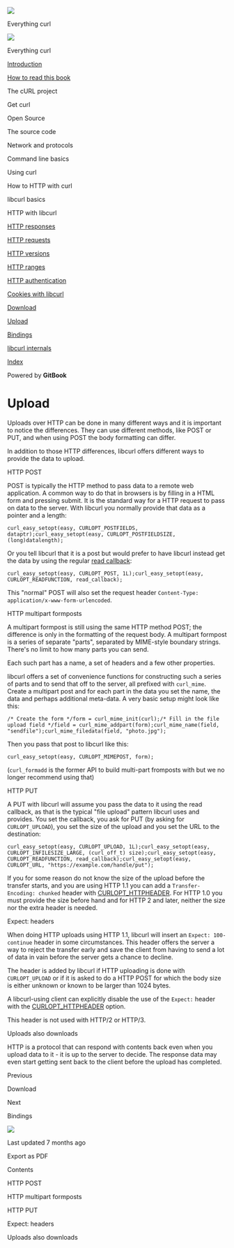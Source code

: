 <a href="../index.html" class="link-a079aa82--primary-53a25e66--logoLink-10d08504"></a>

<img src="https://gblobscdn.gitbook.com/orgs%2F-LxuH0qSm4xO9nWfEBlB%2Favatar.png?alt=media" class="image-67b14f24--avatar-1c1d03ec" />

<span class="text-4505230f--UIH400-4e41e82a--textContentFamily-49a318e1--spaceNameText-677c2969">Everything curl</span>

<a href="../index.html" class="link-a079aa82--primary-53a25e66--logoLink-10d08504"></a>

<img src="https://gblobscdn.gitbook.com/orgs%2F-LxuH0qSm4xO9nWfEBlB%2Favatar.png?alt=media" class="image-67b14f24--avatar-1c1d03ec" />

<span class="text-4505230f--UIH400-4e41e82a--textContentFamily-49a318e1--spaceNameText-677c2969">Everything curl</span>

<a href="../index.html" class="navButton-94f2579c--navButtonClickable-161b88ca"><span class="text-4505230f--UIH300-2063425d--textContentFamily-49a318e1--navButtonLabel-14a4968f">Introduction</span></a>

<a href="../how-to-read.html" class="navButton-94f2579c--navButtonClickable-161b88ca"><span class="text-4505230f--UIH300-2063425d--textContentFamily-49a318e1--navButtonLabel-14a4968f">How to read this book</span></a>

<span class="text-4505230f--UIH300-2063425d--textContentFamily-49a318e1--navButtonLabel-14a4968f">The cURL project</span>

<span class="text-4505230f--UIH300-2063425d--textContentFamily-49a318e1--navButtonLabel-14a4968f">Get curl</span>

<span class="text-4505230f--UIH300-2063425d--textContentFamily-49a318e1--navButtonLabel-14a4968f">Open Source</span>

<span class="text-4505230f--UIH300-2063425d--textContentFamily-49a318e1--navButtonLabel-14a4968f">The source code</span>

<span class="text-4505230f--UIH300-2063425d--textContentFamily-49a318e1--navButtonLabel-14a4968f">Network and protocols</span>

<span class="text-4505230f--UIH300-2063425d--textContentFamily-49a318e1--navButtonLabel-14a4968f">Command line basics</span>

<span class="text-4505230f--UIH300-2063425d--textContentFamily-49a318e1--navButtonLabel-14a4968f">Using curl</span>

<span class="text-4505230f--UIH300-2063425d--textContentFamily-49a318e1--navButtonLabel-14a4968f">How to HTTP with curl</span>

<span class="text-4505230f--UIH300-2063425d--textContentFamily-49a318e1--navButtonLabel-14a4968f">libcurl basics</span>

<span class="text-4505230f--UIH300-2063425d--textContentFamily-49a318e1--navButtonLabel-14a4968f">HTTP with libcurl</span>

<a href="responses.html" class="navButton-94f2579c--pageItemWithChildrenNested-2c5d8183--navButtonClickable-161b88ca"><span class="text-4505230f--UIH300-2063425d--textContentFamily-49a318e1--navButtonLabel-14a4968f">HTTP responses</span></a>

<a href="requests.html" class="navButton-94f2579c--pageItemWithChildrenNested-2c5d8183--navButtonClickable-161b88ca"><span class="text-4505230f--UIH300-2063425d--textContentFamily-49a318e1--navButtonLabel-14a4968f">HTTP requests</span></a>

<a href="versions.html" class="navButton-94f2579c--pageItemWithChildrenNested-2c5d8183--navButtonClickable-161b88ca"><span class="text-4505230f--UIH300-2063425d--textContentFamily-49a318e1--navButtonLabel-14a4968f">HTTP versions</span></a>

<a href="ranges.html" class="navButton-94f2579c--pageItemWithChildrenNested-2c5d8183--navButtonClickable-161b88ca"><span class="text-4505230f--UIH300-2063425d--textContentFamily-49a318e1--navButtonLabel-14a4968f">HTTP ranges</span></a>

<a href="auth.html" class="navButton-94f2579c--pageItemWithChildrenNested-2c5d8183--navButtonClickable-161b88ca"><span class="text-4505230f--UIH300-2063425d--textContentFamily-49a318e1--navButtonLabel-14a4968f">HTTP authentication</span></a>

<a href="cookies.html" class="navButton-94f2579c--pageItemWithChildrenNested-2c5d8183--navButtonClickable-161b88ca"><span class="text-4505230f--UIH300-2063425d--textContentFamily-49a318e1--navButtonLabel-14a4968f">Cookies with libcurl</span></a>

<a href="download.html" class="navButton-94f2579c--pageItemWithChildrenNested-2c5d8183--navButtonClickable-161b88ca"><span class="text-4505230f--UIH300-2063425d--textContentFamily-49a318e1--navButtonLabel-14a4968f">Download</span></a>

<a href="upload.html" class="navButton-94f2579c--pageItemWithChildrenNested-2c5d8183--navButtonClickable-161b88ca--navButtonOpened-6a88552e"><span class="text-4505230f--UIH300-2063425d--textContentFamily-49a318e1--navButtonLabel-14a4968f">Upload</span></a>

<a href="../bindings.html" class="navButton-94f2579c--navButtonClickable-161b88ca"><span class="text-4505230f--UIH300-2063425d--textContentFamily-49a318e1--navButtonLabel-14a4968f">Bindings</span></a>

<a href="../internals.html" class="navButton-94f2579c--navButtonClickable-161b88ca"><span class="text-4505230f--UIH300-2063425d--textContentFamily-49a318e1--navButtonLabel-14a4968f">libcurl internals</span></a>

<a href="../bookindex.html" class="navButton-94f2579c--navButtonClickable-161b88ca"><span class="text-4505230f--UIH300-2063425d--textContentFamily-49a318e1--navButtonLabel-14a4968f">Index</span></a>

<a href="https://www.gitbook.com/?utm_source=content&amp;utm_medium=trademark&amp;utm_campaign=curl-1" class="reset-3c756112--trademark-a8da4b94"></a>

<span class="text-4505230f--TextH200-a3425406--textUIFamily-5ebd8e40">Powered by **GitBook**</span>

<span class="text-4505230f--DisplayH900-bfb998fa--textContentFamily-49a318e1">Upload</span>
===========================================================================================

<span class="text-4505230f--UIH300-2063425d--textUIFamily-5ebd8e40--text-8ee2c8b2"></span>

<span class="text-4505230f--UIH300-2063425d--textUIFamily-5ebd8e40--text-8ee2c8b2"></span>

<span class="text-4505230f--TextH400-3033861f--textContentFamily-49a318e1"><span data-key="4b9465b99506453a9a19822dd6b98f21"><span data-offset-key="4b9465b99506453a9a19822dd6b98f21:0">Uploads over HTTP can be done in many different ways and it is important to notice the differences. They can use different methods, like POST or PUT, and when using POST the body formatting can differ.</span></span></span>

<span class="text-4505230f--TextH400-3033861f--textContentFamily-49a318e1"><span data-key="9760345fba2f4f7584f00a3865e0e164"><span data-offset-key="9760345fba2f4f7584f00a3865e0e164:0">In addition to those HTTP differences, libcurl offers different ways to provide the data to upload.</span></span></span>

<span class="text-4505230f--HeadingH700-04e1a2a3--textContentFamily-49a318e1"><span data-key="7eda40d20b8d4d0fb71d417137ea44d2"><span data-offset-key="7eda40d20b8d4d0fb71d417137ea44d2:0">HTTP POST</span></span></span>

<span class="text-4505230f--TextH400-3033861f--textContentFamily-49a318e1"><span data-key="b92b2147fe1c441b9f979680d4719213"><span data-offset-key="b92b2147fe1c441b9f979680d4719213:0">POST is typically the HTTP method to pass data to a remote web application. A common way to do that in browsers is by filling in a HTML form and pressing submit. It is the standard way for a HTTP request to pass on data to the server. With libcurl you normally provide that data as a pointer and a length:</span></span></span>

    curl_easy_setopt(easy, CURLOPT_POSTFIELDS, dataptr);curl_easy_setopt(easy, CURLOPT_POSTFIELDSIZE, (long)datalength);

<span class="text-4505230f--TextH400-3033861f--textContentFamily-49a318e1"><span data-key="febc65f65a32408495d883ecd0195ffe"><span data-offset-key="febc65f65a32408495d883ecd0195ffe:0">Or you tell libcurl that it is a post but would prefer to have libcurl instead get the data by using the regular </span></span><a href="https://github.com/bagder/everything-curl/tree/ac82fad6784dcc3f536df03d1d97bad1849a59c8/libcurl-http/callback-read.md" class="link-a079aa82--primary-53a25e66--link-faf6c434"><span data-key="311ab0783b8a4f48b7093b944ca706af"><span data-offset-key="311ab0783b8a4f48b7093b944ca706af:0">read callback</span></span></a><span data-key="4d6a2bccf01f4ffb83e394b659e368df"><span data-offset-key="4d6a2bccf01f4ffb83e394b659e368df:0">:</span></span></span>

    curl_easy_setopt(easy, CURLOPT_POST, 1L);curl_easy_setopt(easy, CURLOPT_READFUNCTION, read_callback);

<span class="text-4505230f--TextH400-3033861f--textContentFamily-49a318e1"><span data-key="797454268df34b4e9fb478e0fff94f9f"><span data-offset-key="797454268df34b4e9fb478e0fff94f9f:0">This "normal" POST will also set the request header </span><span data-offset-key="797454268df34b4e9fb478e0fff94f9f:1">`Content-Type: application/x-www-form-urlencoded`</span><span data-offset-key="797454268df34b4e9fb478e0fff94f9f:2">.</span></span></span>

<span class="text-4505230f--HeadingH700-04e1a2a3--textContentFamily-49a318e1"><span data-key="472e4c4fdf2a4012af7d8e6a6aaa30b1"><span data-offset-key="472e4c4fdf2a4012af7d8e6a6aaa30b1:0">HTTP multipart formposts</span></span></span>

<span class="text-4505230f--TextH400-3033861f--textContentFamily-49a318e1"><span data-key="242c9ddc3c80465db240edcf1db7c3e1"><span data-offset-key="242c9ddc3c80465db240edcf1db7c3e1:0">A multipart formpost is still using the same HTTP method POST; the difference is only in the formatting of the request body. A multipart formpost is a series of separate "parts", separated by MIME-style boundary strings. There's no limit to how many parts you can send.</span></span></span>

<span class="text-4505230f--TextH400-3033861f--textContentFamily-49a318e1"><span data-key="6c61c0e6399843c0b0d6eed8d413dc4c"><span data-offset-key="6c61c0e6399843c0b0d6eed8d413dc4c:0">Each such part has a name, a set of headers and a few other properties.</span></span></span>

<span class="text-4505230f--TextH400-3033861f--textContentFamily-49a318e1"><span data-key="8d5b26b5d185421a98a28983ba61bda7"><span data-offset-key="8d5b26b5d185421a98a28983ba61bda7:0">libcurl offers a set of convenience functions for constructing such a series of parts and to send that off to the server, all prefixed with </span><span data-offset-key="8d5b26b5d185421a98a28983ba61bda7:1">`curl_mime`</span><span data-offset-key="8d5b26b5d185421a98a28983ba61bda7:2">. Create a multipart post and for each part in the data you set the name, the data and perhaps additional meta-data. A very basic setup might look like this:</span></span></span>

    /* Create the form */form = curl_mime_init(curl);​/* Fill in the file upload field */field = curl_mime_addpart(form);curl_mime_name(field, "sendfile");curl_mime_filedata(field, "photo.jpg");

<span class="text-4505230f--TextH400-3033861f--textContentFamily-49a318e1"><span data-key="293b2b28b35e4a05ae4df35b2aa5aa8c"><span data-offset-key="293b2b28b35e4a05ae4df35b2aa5aa8c:0">Then you pass that post to libcurl like this:</span></span></span>

    curl_easy_setopt(easy, CURLOPT_MIMEPOST, form);

<span class="text-4505230f--TextH400-3033861f--textContentFamily-49a318e1"><span data-key="0b6e0b6c89ef4ac6be5082fc5fee776f"><span data-offset-key="0b6e0b6c89ef4ac6be5082fc5fee776f:0">(</span><span data-offset-key="0b6e0b6c89ef4ac6be5082fc5fee776f:1">`curl_formadd`</span><span data-offset-key="0b6e0b6c89ef4ac6be5082fc5fee776f:2"> is the former API to build multi-part fromposts with but we no longer recommend using that)</span></span></span>

<span class="text-4505230f--HeadingH700-04e1a2a3--textContentFamily-49a318e1"><span data-key="db441dcc895749cd8bf1267f785205fc"><span data-offset-key="db441dcc895749cd8bf1267f785205fc:0">HTTP PUT</span></span></span>

<span class="text-4505230f--TextH400-3033861f--textContentFamily-49a318e1"><span data-key="77a91fa358644f38ae745f0c4eee01af"><span data-offset-key="77a91fa358644f38ae745f0c4eee01af:0">A PUT with libcurl will assume you pass the data to it using the read callback, as that is the typical "file upload" pattern libcurl uses and provides. You set the callback, you ask for PUT (by asking for </span><span data-offset-key="77a91fa358644f38ae745f0c4eee01af:1">`CURLOPT_UPLOAD`</span><span data-offset-key="77a91fa358644f38ae745f0c4eee01af:2">), you set the size of the upload and you set the URL to the destination:</span></span></span>

    curl_easy_setopt(easy, CURLOPT_UPLOAD, 1L);curl_easy_setopt(easy, CURLOPT_INFILESIZE_LARGE, (curl_off_t) size);curl_easy_setopt(easy, CURLOPT_READFUNCTION, read_callback);curl_easy_setopt(easy, CURLOPT_URL, "https://example.com/handle/put");

<span class="text-4505230f--TextH400-3033861f--textContentFamily-49a318e1"><span data-key="cb96fd5146774c14a652c911d860c35c"><span data-offset-key="cb96fd5146774c14a652c911d860c35c:0">If you for some reason do not know the size of the upload before the transfer starts, and you are using HTTP 1.1 you can add a </span><span data-offset-key="cb96fd5146774c14a652c911d860c35c:1">`Transfer-Encoding: chunked`</span><span data-offset-key="cb96fd5146774c14a652c911d860c35c:2"> header with </span></span><a href="https://github.com/bagder/everything-curl/tree/ac82fad6784dcc3f536df03d1d97bad1849a59c8/libcurl-http/libcurl-http-requests.md" class="link-a079aa82--primary-53a25e66--link-faf6c434"><span data-key="88250193cb614439953fb6c0fb8bf154"><span data-offset-key="88250193cb614439953fb6c0fb8bf154:0">CURLOPT_HTTPHEADER</span></span></a><span data-key="b1ca05615fa34423a2541ed5ff50c944"><span data-offset-key="b1ca05615fa34423a2541ed5ff50c944:0">. For HTTP 1.0 you must provide the size before hand and for HTTP 2 and later, neither the size nor the extra header is needed.</span></span></span>

<span class="text-4505230f--HeadingH700-04e1a2a3--textContentFamily-49a318e1"><span data-key="c8d706d571ba4b7784ba3f21751bc718"><span data-offset-key="c8d706d571ba4b7784ba3f21751bc718:0">Expect: headers</span></span></span>

<span class="text-4505230f--TextH400-3033861f--textContentFamily-49a318e1"><span data-key="7cde546ea03e42efa4f580bb4faef3d8"><span data-offset-key="7cde546ea03e42efa4f580bb4faef3d8:0">When doing HTTP uploads using HTTP 1.1, libcurl will insert an </span><span data-offset-key="7cde546ea03e42efa4f580bb4faef3d8:1">`Expect: 100-continue`</span><span data-offset-key="7cde546ea03e42efa4f580bb4faef3d8:2"> header in some circumstances. This header offers the server a way to reject the transfer early and save the client from having to send a lot of data in vain before the server gets a chance to decline.</span></span></span>

<span class="text-4505230f--TextH400-3033861f--textContentFamily-49a318e1"><span data-key="7b4707648876413a9a3e131ed1880e8d"><span data-offset-key="7b4707648876413a9a3e131ed1880e8d:0">The header is added by libcurl if HTTP uploading is done with </span><span data-offset-key="7b4707648876413a9a3e131ed1880e8d:1">`CURLOPT_UPLOAD`</span><span data-offset-key="7b4707648876413a9a3e131ed1880e8d:2"> or if it is asked to do a HTTP POST for which the body size is either unknown or known to be larger than 1024 bytes.</span></span></span>

<span class="text-4505230f--TextH400-3033861f--textContentFamily-49a318e1"><span data-key="6658ace119324949900014de14687e5e"><span data-offset-key="6658ace119324949900014de14687e5e:0">A libcurl-using client can explicitly disable the use of the </span><span data-offset-key="6658ace119324949900014de14687e5e:1">`Expect:`</span><span data-offset-key="6658ace119324949900014de14687e5e:2"> header with the </span></span><a href="https://github.com/bagder/everything-curl/tree/ac82fad6784dcc3f536df03d1d97bad1849a59c8/libcurl-http/libcurl-http-requests.md" class="link-a079aa82--primary-53a25e66--link-faf6c434"><span data-key="de4d5ef20244428692b5b64393188afe"><span data-offset-key="de4d5ef20244428692b5b64393188afe:0">CURLOPT_HTTPHEADER</span></span></a><span data-key="bd13b993bd8b4b4ebc056c0667be4822"><span data-offset-key="bd13b993bd8b4b4ebc056c0667be4822:0"> option.</span></span></span>

<span class="text-4505230f--TextH400-3033861f--textContentFamily-49a318e1"><span data-key="42315ab3dc1249deab71fe17bb43d929"><span data-offset-key="42315ab3dc1249deab71fe17bb43d929:0">This header is not used with HTTP/2 or HTTP/3.</span></span></span>

<span class="text-4505230f--HeadingH700-04e1a2a3--textContentFamily-49a318e1"><span data-key="6a086749ec804848b737771738bf4cda"><span data-offset-key="6a086749ec804848b737771738bf4cda:0">Uploads also downloads</span></span></span>

<span class="text-4505230f--TextH400-3033861f--textContentFamily-49a318e1"><span data-key="57a9c00c606f49f39a831319415ba85f"><span data-offset-key="57a9c00c606f49f39a831319415ba85f:0">HTTP is a protocol that can respond with contents back even when you upload data to it - it is up to the server to decide. The response data may even start getting sent back to the client before the upload has completed.</span></span></span>

<a href="download.html" class="reset-3c756112--card-6570f064--whiteCard-fff091a4--cardPrevious-56a5e674"></a>

<span class="text-4505230f--TextH200-a3425406--textContentFamily-49a318e1">Previous</span>

<span class="text-4505230f--UIH400-4e41e82a--textContentFamily-49a318e1">Download</span>

<a href="../bindings.html" class="reset-3c756112--card-6570f064--whiteCard-fff091a4--cardNext-19241c42"></a>

<span class="text-4505230f--TextH200-a3425406--textContentFamily-49a318e1">Next</span>

<span class="text-4505230f--UIH400-4e41e82a--textContentFamily-49a318e1">Bindings</span>

<img src="https://avatars.githubusercontent.com/u/66654881?v=4" class="image-67b14f24--avatar-1c1d03ec" />

<span class="text-4505230f--TextH200-a3425406--textContentFamily-49a318e1">Last updated 7 months ago</span>

<span class="text-4505230f--UIH300-2063425d--textUIFamily-5ebd8e40">Export as PDF</span>

<span class="text-4505230f--InfoH100-1e92e1d1--textContentFamily-49a318e1">Contents</span>

<a href="upload.html#http-post" class="reset-3c756112--menuItem-aa02f6ec--menuItemLight-757d5235--menuItemInline-173bdf97--pageTocItem-f4427024"></a>

<span class="text-4505230f--UIH300-2063425d--textContentFamily-49a318e1"><span class="text-4505230f--UIH200-50ead35f--textContentFamily-49a318e1">HTTP POST</span></span>

<a href="upload.html#http-multipart-formposts" class="reset-3c756112--menuItem-aa02f6ec--menuItemLight-757d5235--menuItemInline-173bdf97--pageTocItem-f4427024"></a>

<span class="text-4505230f--UIH300-2063425d--textContentFamily-49a318e1"><span class="text-4505230f--UIH200-50ead35f--textContentFamily-49a318e1">HTTP multipart formposts</span></span>

<a href="upload.html#http-put" class="reset-3c756112--menuItem-aa02f6ec--menuItemLight-757d5235--menuItemInline-173bdf97--pageTocItem-f4427024"></a>

<span class="text-4505230f--UIH300-2063425d--textContentFamily-49a318e1"><span class="text-4505230f--UIH200-50ead35f--textContentFamily-49a318e1">HTTP PUT</span></span>

<a href="upload.html#expect-headers" class="reset-3c756112--menuItem-aa02f6ec--menuItemLight-757d5235--menuItemInline-173bdf97--pageTocItem-f4427024"></a>

<span class="text-4505230f--UIH300-2063425d--textContentFamily-49a318e1"><span class="text-4505230f--UIH200-50ead35f--textContentFamily-49a318e1">Expect: headers</span></span>

<a href="upload.html#uploads-also-downloads" class="reset-3c756112--menuItem-aa02f6ec--menuItemLight-757d5235--menuItemInline-173bdf97--pageTocItem-f4427024"></a>

<span class="text-4505230f--UIH300-2063425d--textContentFamily-49a318e1"><span class="text-4505230f--UIH200-50ead35f--textContentFamily-49a318e1">Uploads also downloads</span></span>

